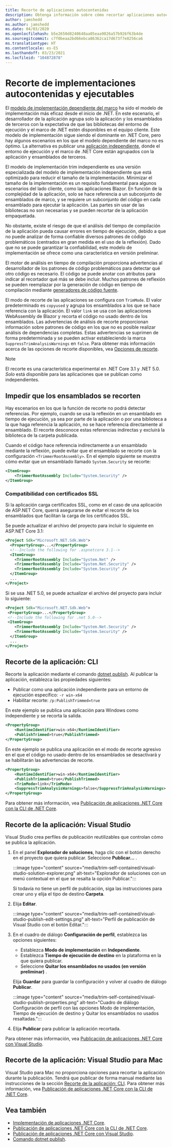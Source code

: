 ```yaml
---
title: Recorte de aplicaciones autocontenidas
description: Obtenga información sobre cómo recortar aplicaciones autocontenidas para reducir su tamaño. .NET Core agrupa el tiempo de ejecución con una aplicación que se publica autocontenida y que, por lo general, incluye más tiempo de ejecución del que es necesario.
author: jamshedd
ms.author: jamshedd
ms.date: 04/03/2020
ms.openlocfilehash: b5e2650d8240648aa05eaa9026a57b926f63b4de
ms.sourcegitcommit: c7f0beaa2bd66ebca86362ca17d673f7e8256ca6
ms.translationtype: HT
ms.contentlocale: es-ES
ms.lasthandoff: 03/23/2021
ms.locfileid: "104872878"
---
```

# <a name="trim-self-contained-deployments-and-executables"></a>Recorte de implementaciones autocontenidas y ejecutables

El [modelo de implementación dependiente del marco](index.md#publish-framework-dependent) ha sido el modelo de implementación más eficaz desde el inicio de .NET. En este escenario, el desarrollador de la aplicación agrupa solo la aplicación y los ensamblados de terceros con la expectativa de que las bibliotecas del entorno de ejecución y el marco de .NET estén disponibles en el equipo cliente. Este modelo de implementación sigue siendo el dominante en .NET Core, pero hay algunos escenarios en los que el modelo dependiente del marco no es óptimo. La alternativa es publicar una [aplicación independiente](index.md#publish-self-contained), donde el entorno de ejecución y el marco de .NET Core están agrupados con la aplicación y ensamblados de terceros.

El modelo de implementación trim independiente es una versión especializada del modelo de implementación independiente que está optimizado para reducir el tamaño de la implementación. Minimizar el tamaño de la implementación es un requisito fundamental para algunos escenarios del lado cliente, como las aplicaciones Blazor. En función de la complejidad de la aplicación, solo se hace referencia a un subconjunto de ensamblados de marco, y se requiere un subconjunto del código en cada ensamblado para ejecutar la aplicación. Las partes sin usar de las bibliotecas no son necesarias y se pueden recortar de la aplicación empaquetada.

No obstante, existe el riesgo de que el análisis del tiempo de compilación de la aplicación pueda causar errores en tiempo de ejecución, debido a que no puede analizar de forma confiable diversos patrones de código problemáticos (centrados en gran medida en el uso de la reflexión). Dado que no se puede garantizar la confiabilidad, este modelo de implementación se ofrece como una característica en versión preliminar.

El motor de análisis en tiempo de compilación proporciona advertencias al desarrollador de los patrones de código problemáticos para detectar qué otro código es necesario. El código se puede anotar con atributos para indicar al recortador qué más se debe incluir. Muchos patrones de reflexión se pueden reemplazar por la generación de código en tiempo de compilación mediante [generadores de código fuente](https://github.com/dotnet/roslyn/blob/main/docs/features/source-generators.md).

El modo de recorte de las aplicaciones se configura con `TrimMode`. El valor predeterminado es `copyused` y agrupa los ensamblados a los que se hace referencia con la aplicación. El valor `link` se usa con las aplicaciones WebAssembly de Blazor y recorta el código no usado dentro de los ensamblados. Las advertencias de análisis de recorte proporcionan información sobre patrones de código en los que no es posible realizar análisis de dependencias completas. Estas advertencias se suprimen de forma predeterminada y se pueden activar estableciendo la marca `SuppressTrimAnalysisWarnings` en `false`. Para obtener más información acerca de las opciones de recorte disponibles, vea [Opciones de recorte](trimming-options.md).

> [!NOTE]
> El recorte es una característica experimental en .NET Core 3.1 y .NET 5.0. _Solo_ está disponible para las aplicaciones que se publican como independientes.

## <a name="prevent-assemblies-from-being-trimmed"></a>Impedir que los ensamblados se recorten

Hay escenarios en los que la función de recorte no podrá detectar referencias. Por ejemplo, cuando se usa la reflexión en un ensamblado en tiempo de ejecución, ya sea por parte de la aplicación o por una biblioteca a la que haga referencia la aplicación, no se hace referencia directamente al ensamblado. El recorte desconoce estas referencias indirectas y excluirá la biblioteca de la carpeta publicada.

Cuando el código hace referencia indirectamente a un ensamblado mediante la reflexión, puede evitar que el ensamblado se recorte con la configuración `<TrimmerRootAssembly>`. En el ejemplo siguiente se muestra cómo evitar que un ensamblado llamado `System.Security` se recorte:

```xml
<ItemGroup>
    <TrimmerRootAssembly Include="System.Security" />
</ItemGroup>
```

### <a name="support-for-ssl-certificates"></a>Compatibilidad con certificados SSL

Si la aplicación carga certificados SSL, como en el caso de una aplicación de ASP.NET Core, querrá asegurarse de evitar el recorte de los ensamblados que facilitan la carga de los certificados SSL.

Se puede actualizar el archivo del proyecto para incluir lo siguiente en ASP.NET Core 3.1:

```xml
<Project Sdk="Microsoft.NET.Sdk.Web">
  <PropertyGroup>...</PropertyGroup>
  <!--Include the following for .aspnetcore 3.1-->
  <ItemGroup>
    <TrimmerRootAssembly Include="System.Net" />
    <TrimmerRootAssembly Include="System.Net.Security" />
    <TrimmerRootAssembly Include="System.Security" />
  </ItemGroup>
  ...
</Project>
```

Si se usa .NET 5.0, se puede actualizar el archivo del proyecto para incluir lo siguiente:

```xml
<Project Sdk="Microsoft.NET.Sdk.Web">
 <PropertyGroup>...</PropertyGroup>
 <!--Include the following for .net 5.0-->
 <ItemGroup>
    <TrimmerRootAssembly Include="System.Net.Security" />
    <TrimmerRootAssembly Include="System.Security" />
  </ItemGroup>
  ...
</Project>
```

## <a name="trim-your-app---cli"></a>Recorte de la aplicación: CLI

Recorte la aplicación mediante el comando [dotnet publish](../tools/dotnet-publish.md). Al publicar la aplicación, establezca las propiedades siguientes:

- Publicar como una aplicación independiente para un entorno de ejecución específico: `-r win-x64`
- Habilitar recorte: `/p:PublishTrimmed=true`

En este ejemplo se publica una aplicación para Windows como independiente y se recorta la salida.

```xml
<PropertyGroup>
    <RuntimeIdentifier>win-x64</RuntimeIdentifier>
    <PublishTrimmed>true</PublishTrimmed>
</PropertyGroup>
```

En este ejemplo se publica una aplicación en el modo de recorte agresivo en el que el código no usado dentro de los ensamblados se desactivará y se habilitarán las advertencias de recorte.

```xml
<PropertyGroup>
    <RuntimeIdentifier>win-x64</RuntimeIdentifier>
    <PublishTrimmed>true</PublishTrimmed>
    <TrimMode>link</TrimMode>
    <SuppressTrimAnalysisWarnings>false</SuppressTrimAnalysisWarnings>
</PropertyGroup>
```

Para obtener más información, vea [Publicación de aplicaciones .NET Core con la CLI de .NET Core](deploy-with-cli.md).

## <a name="trim-your-app---visual-studio"></a>Recorte de la aplicación: Visual Studio

Visual Studio crea perfiles de publicación reutilizables que controlan cómo se publica la aplicación.

01. En el panel **Explorador de soluciones**, haga clic con el botón derecho en el proyecto que quiera publicar. Seleccione **Publicar...** .

    :::image type="content" source="media/trim-self-contained/visual-studio-solution-explorer.png" alt-text="Explorador de soluciones con un menú contextual en el que se resalta la opción Publicar.":::

    Si todavía no tiene un perfil de publicación, siga las instrucciones para crear uno y elija el tipo de destino **Carpeta**.

01. Elija **Editar**.

    :::image type="content" source="media/trim-self-contained/visual-studio-publish-edit-settings.png" alt-text="Perfil de publicación de Visual Studio con el botón Editar.":::

01. En el cuadro de diálogo **Configuración de perfil**, establezca las opciones siguientes:

    - Establezca **Modo de implementación** en **Independiente**.
    - Establezca **Tiempo de ejecución de destino** en la plataforma en la que quiera publicar.
    - Seleccione **Quitar los ensamblados no usados (en versión preliminar)** .

    Elija **Guardar** para guardar la configuración y volver al cuadro de diálogo **Publicar**.

    :::image type="content" source="media/trim-self-contained/visual-studio-publish-properties.png" alt-text="Cuadro de diálogo Configuración de perfil con las opciones Modo de implementación, Tiempo de ejecución de destino y Quitar los ensamblados no usados resaltadas.":::

01. Elija **Publicar** para publicar la aplicación recortada.

Para obtener más información, vea [Publicación de aplicaciones .NET Core con Visual Studio](deploy-with-vs.md).

## <a name="trim-your-app---visual-studio-for-mac"></a>Recorte de la aplicación: Visual Studio para Mac

Visual Studio para Mac no proporciona opciones para recortar la aplicación durante la publicación. Tendrá que publicar de forma manual mediante las instrucciones de la sección [Recorte de la aplicación: CLI](#trim-your-app---cli). Para obtener más información, vea [Publicación de aplicaciones .NET Core con la CLI de .NET Core](deploy-with-cli.md).

## <a name="see-also"></a>Vea también

- [Implementación de aplicaciones .NET Core](index.md).
- [Publicación de aplicaciones .NET Core con la CLI de .NET Core](deploy-with-cli.md).
- [Publicación de aplicaciones .NET Core con Visual Studio](deploy-with-vs.md).
- [Comando dotnet publish](../tools/dotnet-publish.md).
